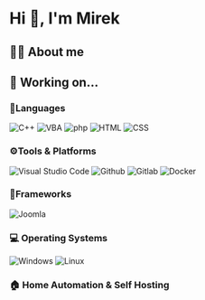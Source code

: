 # Hi 👋, I'm Mirek

## 👨‍💻 About me

## 👷 Working on...

### 💬Languages
![C++](https://img.shields.io/badge/-C%2B%2B-333?logo=c%2B%2B&labelColor=fff&logoColor=000)
![VBA](https://img.shields.io/badge/-VBA-333?logo=visual-studio&labelColor=000)
![php](https://img.shields.io/badge/-php-333?logo=php&labelColor=fff)
![HTML](https://img.shields.io/badge/-HTML-333?logo=html5&labelColor=fff)
![CSS](https://img.shields.io/badge/-CSS-333?logo=css3&labelColor=fff&logoColor=000)

### ⚙️Tools & Platforms
![Visual Studio Code](https://img.shields.io/badge/-Visual%20Studio%20Code-333?logo=visual-studio-code&labelColor=fff&logoColor=0078d4)
![Github](https://img.shields.io/badge/-GitHub-333?logo=github&labelColor=fff&logoColor=000)
![Gitlab](https://img.shields.io/badge/-GitLab-333?logo=gitlab&labelColor=fff&logoColor=000)
![Docker](https://img.shields.io/badge/-Docker-333?logo=docker&labelColor=fff&logoColor=2496ed)

### 🔧Frameworks
![Joomla](https://img.shields.io/badge/-Joomla-333?logo=joomla&labelColor=fff&logoColor=000)

### 💻 Operating Systems
![Windows](https://img.shields.io/badge/-Windows-333?logo=windows&labelColor=fff&logoColor=000)
![Linux](https://img.shields.io/badge/-Linux-333?logo=linux&labelColor=fff&logoColor=000)

### 🏠 Home Automation & Self Hosting


<!--
**nuslj/nuslj** is a ✨ _special_ ✨ repository because its `README.md` (this file) appears on your GitHub profile.

Here are some ideas to get you started:

- 🔭 I’m currently working on ...
- 🌱 I’m currently learning ...
- 👯 I’m looking to collaborate on ...
- 🤔 I’m looking for help with ...
- 💬 Ask me about ...
- 📫 How to reach me: ...
- 😄 Pronouns: ...
- ⚡ Fun fact: ...
-->
